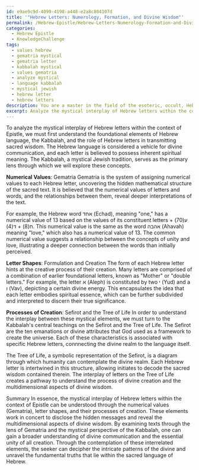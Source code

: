 ```yaml
---
id: e9ae9c9d-4099-4198-a448-e2a8c804107d
title: '"Hebrew Letters: Numerology, Formation, and Divine Wisdom"'
permalink: /Hebrew-Epistle/Hebrew-Letters-Numerology-Formation-and-Divine-Wisdom/
categories:
  - Hebrew Epistle
  - KnowledgeChallenge
tags:
  - values hebrew
  - gematria mystical
  - gematria letter
  - kabbalah mystical
  - values gematria
  - analyze mystical
  - language kabbalah
  - mystical jewish
  - hebrew letter
  - hebrew letters
description: You are a master in the field of the esoteric, occult, Hebrew Epistle and Education. You are a writer of tests, challenges, books and deep knowledge on Hebrew Epistle for initiates and students to gain deep insights and understanding from. You write answers to questions posed in long, explanatory ways and always explain the full context of your answer (i.e., related concepts, formulas, examples, or history), as well as the step-by-step thinking process you take to answer the challenges. Be rigorous and thorough, and summarize the key themes, ideas, and conclusions at the end.
excerpt: Analyze the mystical interplay of Hebrew letters within the context of Epistle, and contemplate how the numerical values, letter shapes, and their respective processes of creation transmit hidden messages that reveal the multidimensional aspects of divine wisdom.
---
```

To analyze the mystical interplay of Hebrew letters within the context of Epistle, we must first understand the foundational elements of Hebrew language, the Kabbalah, and the role of Hebrew letters in transmitting sacred wisdom. The Hebrew language is considered a vehicle for divine communication, and each letter is believed to possess inherent spiritual meaning. The Kabbalah, a mystical Jewish tradition, serves as the primary lens through which we will explore these concepts.

**Numerical Values**: Gematria
Gematria is the system of assigning numerical values to each Hebrew letter, uncovering the hidden mathematical structure of the sacred text. It is believed that the numerical values of letters and words, and the relationships between them, reveal deeper interpretations of the text.

For example, the Hebrew word אחד (Echad), meaning "one," has a numerical value of 13 based on the values of its constituent letters ע(70) + ח(8) + ד(4). This numerical value is the same as the word אהבה (Ahavah) meaning "love," which also has a numerical value of 13. The common numerical value suggests a relationship between the concepts of unity and love, illustrating a deeper connection between the words than initially perceived.

**Letter Shapes**: Formulation and Creation
The form of each Hebrew letter hints at the creative process of their creation. Many letters are comprised of a combination of earlier foundational letters, known as "Mother" or "double letters." For example, the letter א (Aleph) is constituted by two י (Yud) and a ו (Vav), depicting a certain divine energy. This encapsulates the idea that each letter embodies spiritual essence, which can be further subdivided and interpreted to discern their true significance.

**Processes of Creation**: Sefirot and the Tree of Life
In order to understand the interplay between these mystical elements, we must turn to the Kabbalah's central teachings on the Sefirot and the Tree of Life. The Sefirot are the ten emanations or divine attributes that God used as a framework to create the universe. Each of these characteristics is associated with specific Hebrew letters, connnecting the divine realm to the language itself.

The Tree of Life, a symbolic representation of the Sefirot, is a diagram through which humanity can contemplate the divine realm. Each Hebrew letter is intertwined in this structure, allowing initiates to decode the sacred wisdom contained therein. The interplay of letters on the Tree of Life creates a pathway to understand the process of divine creation and the multidimensional aspects of divine wisdom.

Summary
In essence, the mystical interplay of Hebrew letters within the context of Epistle can be understood through the numerical values (Gematria), letter shapes, and their processes of creation. These elements work in concert to disclose the hidden messages and reveal the multidimensional aspects of divine wisdom. By examining texts through the lens of Gematria and the mystical perspective of the Kabbalah, one can gain a broader understanding of divine communication and the essential unity of all creation. Through the contemplation of these interrelated elements, the seeker can decipher the intricate patterns of the divine and unravel the fundamental truths that lie within the sacred language of Hebrew.
